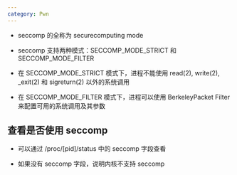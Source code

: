 ```yaml
---
category: Pwn
---
```


- seccomp 的全称为 securecomputing mode
- seccomp 支持两种模式：SECCOMP_MODE_STRICT 和 SECCOMP_MODE_FILTER

- 在 SECCOMP_MODE_STRICT 模式下，进程不能使用 read(2), write(2), _exit(2) 和 sigreturn(2) 以外的系统调用
- 在 SECCOMP_MODE_FILTER 模式下，进程可以使用 BerkeleyPacket Filter 来配置可用的系统调用及其参数

## 查看是否使用 seccomp

- 可以通过 /proc/[pid]/status 中的 seccomp 字段查看

- 如果没有 seccomp 字段，说明内核不支持 seccomp